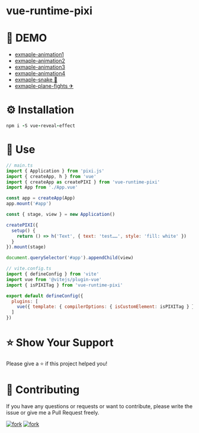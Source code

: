 # vue-runtime-pixi

# 🌈 DEMO
- [exmaple-animation1]()
- [exmaple-animation2]()
- [exmaple-animation3]()
- [exmaple-animation4]()
- [exmaple-snake 🐍]()
- [exmaple-plane-fights ✈]()

# ⚙️ Installation
```coffeescript
npm i -S vue-reveal-effect
```

# 🦄 Use
```js
// main.ts
import { Application } from 'pixi.js'
import { createApp, h } from 'vue'
import { createApp as createPIXI } from 'vue-runtime-pixi'
import App from './App.vue'

const app = createApp(App)
app.mount('#app')

const { stage, view } = new Application()

createPIXI({
  setup() {
    return () => h('Text', { text: 'test……', style: 'fill: white' })
  }
}).mount(stage)

document.querySelector('#app').appendChild(view)

```
```js
// vite.config.ts
import { defineConfig } from 'vite'
import vue from '@vitejs/plugin-vue'
import { isPIXITag } from 'vue-runtime-pixi'

export default defineConfig({
  plugins: [
    vue({ template: { compilerOptions: { isCustomElement: isPIXITag } } })
  ]
})

```

# ⭐️ Show Your Support

Please give a ⭐️ if this project helped you!

# 👏 Contributing

If you have any questions or requests or want to contribute, please write the issue or give me a Pull Request freely.

[![fork](https://img.shields.io/github/forks/huodoushigemi/vue-runtime-pixi.svg?style=flat-square)](https://github.com/huodoushigemi/vue-runtime-pixi)
[![fork](https://img.shields.io/github/stars/huodoushigemi/vue-runtime-pixi.svg?style=flat-square)](https://github.com/huodoushigemi/vue-runtime-pixi)

